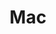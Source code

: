 ---
layout: default
title: Mac
nav_order: 1
parent: Setting up PHP
has_children: false
permalink: /setting-up-php/mac
---
